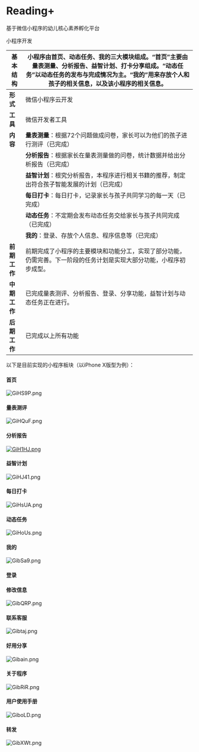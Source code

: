 # Reading+

基于微信小程序的幼儿核心素养孵化平台

小程序开发

| **基本结构** | 小程序由首页、动态任务、我的三大模块组成。“首页”主要由量表测量、分析报告、益智计划、打卡分享组成。“动态任务”以动态任务的发布与完成情况为主。“我的”用来存放个人和孩子的相关信息，以及该小程序的相关信息。 |
| ------------ | ------------------------------------------------------------ |
| **形式**     | 微信小程序云开发                                             |
| **工具**     | 微信开发者工具                                               |
| **内容**     | **量表测量**：根据72个问题做成问卷，家长可以为他们的孩子进行测评（已完成） |
|              | **分析报告**：根据家长在量表测量做的问卷，统计数据并给出分析报告（已完成） |
|              | **益智计划**：根究分析报告，本程序进行相关书籍的推荐，制定出符合孩子智能发展的计划（已完成） |
|              | **每日打卡**：每日打卡，记录家长与孩子共同学习的每一天（已完成） |
|              | **动态任务**：不定期会发布动态任务交给家长与孩子共同完成（已完成） |
|              | **我的**：登录、存放个人信息、程序信息等（已完成）           |
| **前期工作** | 前期完成了小程序的主要模块和功能分工，实现了部分功能，仍需完善。下一阶段的任务计划是实现大部分功能，小程序初步成型。 |
| **中期工作** | 已完成量表测评、分析报告、登录、分享功能，益智计划与动态任务正在进行。 |
| **后期工作** | 已完成以上所有功能                                           |

以下是目前实现的小程序板块（以iPhone X版型为例）：

#### 首页

![GiHS9P.png](https://s1.ax1x.com/2020/03/27/GiHS9P.png)

#### 量表测评

![GiHQuF.png](https://s1.ax1x.com/2020/03/27/GiHQuF.png)

#### 分析报告

[![GiH1HJ.png](https://s1.ax1x.com/2020/03/27/GiH1HJ.png)](https://imgchr.com/i/GiH1HJ)

#### 益智计划

![GiHJ41.png](https://s1.ax1x.com/2020/03/27/GiHJ41.png)

#### 每日打卡

![GiHsUA.png](https://s1.ax1x.com/2020/03/27/GiHsUA.png)

#### 动态任务

 ![GiHoUs.png](https://s1.ax1x.com/2020/03/27/GiHoUs.png)

#### 我的

 ![GibSa9.png](https://s1.ax1x.com/2020/03/27/GibSa9.png)

#### 登录

#### 修改信息

 ![GibQRP.png](https://s1.ax1x.com/2020/03/27/GibQRP.png)

#### 联系客服

![Gibtaj.png](https://s1.ax1x.com/2020/03/27/Gibtaj.png)

#### 好用分享

 ![Gibain.png](https://s1.ax1x.com/2020/03/27/Gibain.png)

#### 关于程序

 ![GibRiR.png](https://s1.ax1x.com/2020/03/27/GibRiR.png)

#### 用户使用手册

 ![GiboLD.png](https://s1.ax1x.com/2020/03/27/GiboLD.png)

#### 转发

 ![GibXWt.png](https://s1.ax1x.com/2020/03/27/GibXWt.png)
